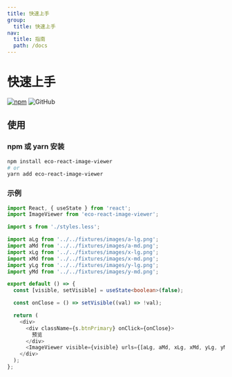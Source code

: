 ```yaml
---
title: 快速上手
group:
  title: 快速上手
nav:
  title: 指南
  path: /docs
---
```


# 快速上手

[![npm][npm]][npm-url] ![GitHub](@/fixtures/svg/mit.svg)

## 使用

### npm 或 yarn 安装

```bash
npm install eco-react-image-viewer
# or
yarn add eco-react-image-viewer
```

### 示例

```ts
import React, { useState } from 'react';
import ImageViewer from 'eco-react-image-viewer';

import s from './styles.less';

import aLg from '../../fixtures/images/a-lg.png';
import aMd from '../../fixtures/images/a-md.png';
import xLg from '../../fixtures/images/x-lg.png';
import xMd from '../../fixtures/images/x-md.png';
import yLg from '../../fixtures/images/y-lg.png';
import yMd from '../../fixtures/images/y-md.png';

export default () => {
  const [visible, setVisible] = useState<boolean>(false);

  const onClose = () => setVisible((val) => !val);

  return (
    <div>
      <div className={s.btnPrimary} onClick={onClose}>
        预览
      </div>
      <ImageViewer visible={visible} urls={[aLg, aMd, xLg, xMd, yLg, yMd]} onClose={onClose} />
    </div>
  );
};
```

[npm]: https://img.shields.io/npm/v/eco-react-image-viewer.svg
[npm-url]: https://www.npmjs.com/package/eco-react-image-viewer
